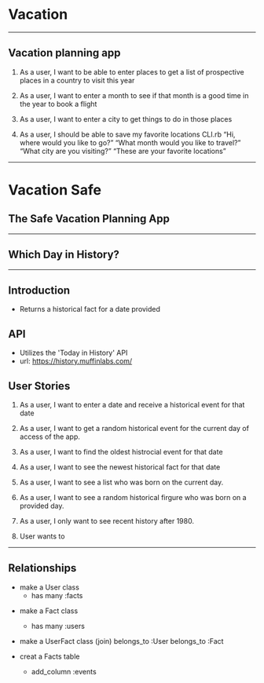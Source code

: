 # Vacation
---
## Vacation planning app

1. As a user, I want to be able to enter places  to get a list of prospective places in a country to visit this year

2. As a user, I want to enter a month to see if that month is a good time in the year to book a flight

3. As a user, I want to enter a city to get things to do in those places

4. As a user, I should be able to save my favorite locations
CLI.rb
“Hi, where would you like to go?”
“What month would you like to travel?”
“What city are you visiting?”
“These are your favorite locations”

---

# Vacation Safe
## The Safe Vacation Planning App



---
## Which Day in History?
--- 
## Introduction
* Returns a historical fact for a date provided

## API
* Utilizes the 'Today in History' API
* url: https://history.muffinlabs.com/

## User Stories
1. As a user, I want to enter a date and receive a historical event for that date

2. As a user, I want to get a random historical event for the current day of access of the app.

3. As a user, I want to find the oldest histrocial event for that date

4. As a user, I want to see the newest historical fact for that date

5. As a user, I want to see a list who was born on the current day.

6. As a user, I want to see a random historical firgure who was born on a provided day.

7. As a user, I only want to see recent history after 1980.

8. User wants to 

---
## Relationships


* make a User class
    - has many :facts

<!-- * TimePeriod class
    - a historical time period
    - can have many facts
    - e.g., Roman, greek, China, India, Australia -->

* make a Fact class
    - has many :users

* make a UserFact class (join)
    belongs_to :User
    belongs_to :Fact

* creat a Facts table
    - add_column :events


